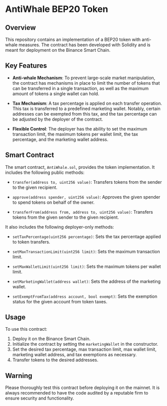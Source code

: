 # AntiWhale BEP20 Token

## Overview
This repository contains an implementation of a BEP20 token with anti-whale measures. The contract has been developed with Solidity and is meant for deployment on the Binance Smart Chain.

## Key Features

- **Anti-whale Mechanism**: To prevent large-scale market manipulation, the contract has mechanisms in place to limit the number of tokens that can be transferred in a single transaction, as well as the maximum amount of tokens a single wallet can hold.

- **Tax Mechanism**: A tax percentage is applied on each transfer operation. This tax is transferred to a predefined marketing wallet. Notably, certain addresses can be exempted from this tax, and the tax percentage can be adjusted by the deployer of the contract.

- **Flexible Control**: The deployer has the ability to set the maximum transaction limit, the maximum tokens per wallet limit, the tax percentage, and the marketing wallet address.

## Smart Contract

The smart contract, `AntiWhale.sol`, provides the token implementation. It includes the following public methods:

- `transfer(address to, uint256 value)`: Transfers tokens from the sender to the given recipient.

- `approve(address spender, uint256 value)`: Approves the given spender to spend tokens on behalf of the owner.

- `transferFrom(address from, address to, uint256 value)`: Transfers tokens from the given sender to the given recipient.

It also includes the following deployer-only methods:

- `setTaxPercentage(uint256 percentage)`: Sets the tax percentage applied to token transfers.

- `setMaxTransactionLimit(uint256 limit)`: Sets the maximum transaction limit.

- `setMaxWalletLimit(uint256 limit)`: Sets the maximum tokens per wallet limit.

- `setMarketingWallet(address wallet)`: Sets the address of the marketing wallet.

- `setExemptFromTax(address account, bool exempt)`: Sets the exemption status for the given account from token taxes.

## Usage

To use this contract:

1. Deploy it on the Binance Smart Chain.
2. Initialize the contract by setting the `marketingWallet` in the constructor.
3. Set the desired tax percentage, max transaction limit, max wallet limit, marketing wallet address, and tax exemptions as necessary.
4. Transfer tokens to the desired addresses.

## Warning

Please thoroughly test this contract before deploying it on the mainnet. It is always recommended to have the code audited by a reputable firm to ensure security and functionality.
